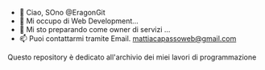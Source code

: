    - 👋 Ciao, SOno @EragonGit
- 👀 Mi occupo di Web Development...
- 🌱 Mi sto preparando come owner di servizi ...
- 📫 Puoi contattarmi tramite Email. mattiacapassoweb@gmail.com

Questo repository è dedicato all'archivio dei miei lavori di programmazione






<br><br><br><br><br><br><br>
<html>
<!-- Google tag (gtag.js) - Google Analytics -->
<script async src="https://www.googletagmanager.com/gtag/js?id=UA-240862263-1">
</script>
<script>
  window.dataLayer = window.dataLayer || [];
  function gtag(){dataLayer.push(arguments);}
  gtag('js', new Date());

  gtag('config', 'UA-240862263-1');
</script>
</html>

